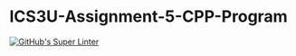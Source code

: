 # ICS3U-Assignment-5-CPP-Program

[![GitHub's Super Linter](https://github.com/Igor-Zhelezniak-1/ICS3U-Assignment-5-CPP-Program/workflows/GitHub's%20Super%20Linter/badge.svg)](https://github.com/Igor-Zhelezniak-1/ICS3U-Assignment-5-CPP-Program/actions)
